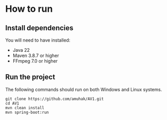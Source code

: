 # How to run

## Install dependencies

You will need to have installed:

- Java 22
- Maven 3.8.7 or higher
- FFmpeg 7.0 or higher

## Run the project

The following commands should run on both Windows and Linux systems.

```shell
git clone https://github.com/amuhak/AV1.git
cd AV1
mvn clean install
mvn spring-boot:run
```
